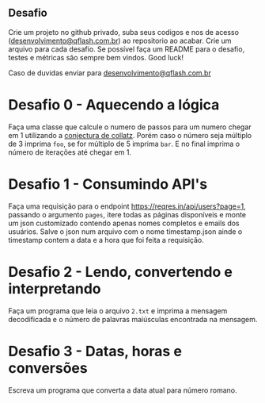 ## Desafio

Crie um projeto no github privado, suba seus codigos e nos de acesso (desenvolvimento@qflash.com.br) ao repositorio ao acabar.
Crie um arquivo para cada desafio.
Se possível faça um README para o desafio, testes e métricas são sempre bem vindos. Good luck!

Caso de duvidas enviar para desenvolvimento@qflash.com.br


# Desafio 0 - Aquecendo a lógica

Faça uma classe que calcule o numero de passos para um numero chegar em 1 utilizando a [conjectura de collatz](https://pt.wikipedia.org/wiki/Conjectura_de_Collatz). Porém caso o número seja múltiplo de 3 imprima `foo`, se for múltiplo de 5 imprima `bar`. E no final imprima o número de iterações até chegar em 1.


# Desafio 1 - Consumindo API's

Faça uma requisição para o endpoint https://reqres.in/api/users?page=1, passando o argumento `pages`, itere todas as páginas disponíveis e monte um json customizado contendo apenas nomes completos e emails dos usuários. Salve o json num arquivo com o nome timestamp.json ainde o timestamp contem a data e a hora que foi feita a requisição.


# Desafio 2 - Lendo, convertendo e interpretando

Faça um programa que leia o arquivo `2.txt` e imprima a mensagem decodificada e o número de palavras maiúsculas encontrada na mensagem.


# Desafio 3 - Datas, horas e conversões

Escreva um programa que converta a data atual para número romano.
